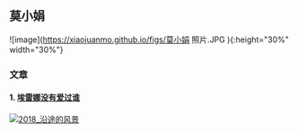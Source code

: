 
## 莫小娟

![image](https://xiaojuanmo.github.io/figs/莫小娟  照片.JPG ){:height="30%" width="30%"}
    

### 文章

#### 1. [埃雷娜没有爱过谁](https://www.jianshu.com/p/eb4d9c33d7ba)

[![2018_沿途的风景](http://xiaojuanmo.github.io/figs/hdImg_96b5b40e93cf7c318b643f0760e2fa011512390141988.jpg)](https://youtu.be/5Vyj1Hqxz8k)
